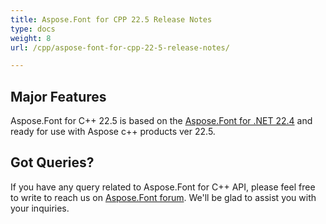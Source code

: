 ```yaml
---
title: Aspose.Font for CPP 22.5 Release Notes
type: docs
weight: 8
url: /cpp/aspose-font-for-cpp-22-5-release-notes/

---
```

## Major Features

Aspose.Font for C++ 22.5  is based on the [Aspose.Font for .NET 22.4](/font/net/aspose-font-for-net-22-4-release-notes/) and ready for use with Aspose c++ products ver 22.5.


## Got Queries?
If you have any query related to Aspose.Font for C++ API, please feel free to write to reach us on [Aspose.Font forum](https://forum.aspose.com/c/font/). We'll be glad to assist you with your inquiries.
